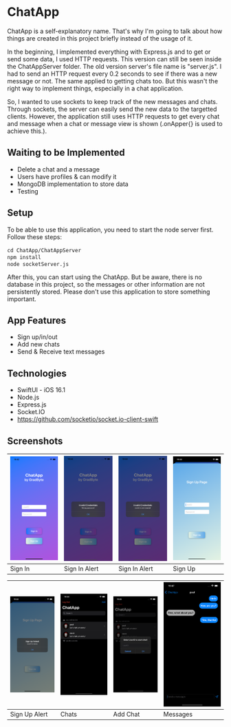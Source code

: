 # ChatApp
ChatApp is a self-explanatory name. That's why I'm going to talk about how things are created in this project briefly instead of the usage of it.

In the beginning, I implemented everything with Express.js and to get or send some data, I used HTTP requests. This version can still be seen inside the ChatAppServer folder. The old version server's file name is "server.js". I had to send an HTTP request every 0.2 seconds to see if there was a new message or not. The same applied to getting chats too. But this wasn't the right way to implement things, especially in a chat application.

So, I wanted to use sockets to keep track of the new messages and chats. Through sockets, the server can easily send the new data to the targetted clients. However, the application still uses HTTP requests to get every chat and message when a chat or message view is shown (.onApper{} is used to achieve this.).

## Waiting to be Implemented
- Delete a chat and a message
- Users have profiles & can modify it
- MongoDB implementation to store data
- Testing

## Setup
To be able to use this application, you need to start the node server first. Follow these steps:

```
cd ChatApp/ChatAppServer
npm install
node socketServer.js

```

After this, you can start using the ChatApp. But be aware, there is no database in this project, so the messages or other information are not persistently stored. Please don't use this application to store something important.

## App Features
- Sign up/in/out
- Add new chats
- Send & Receive text messages

## Technologies
- SwiftUI - iOS 16.1
- Node.js
- Express.js
- Socket.IO
- https://github.com/socketio/socket.io-client-swift

## Screenshots
| ![Main Page](https://github.com/GradByte/ChatApp/blob/main/screenshots/Signin.png) | ![Add Travel](https://github.com/GradByte/ChatApp/blob/main/screenshots/Signin1.png) | ![Travel Details](https://github.com/GradByte/ChatApp/blob/main/screenshots/Signin2.png) | ![Edit Travel](https://github.com/GradByte/ChatApp/blob/main/screenshots/Signup.png) |
| --- | --- | --- | --- |
| Sign In | Sign In Alert | Sign In Alert | Sign Up |

| ![Main Page](https://github.com/GradByte/ChatApp/blob/main/screenshots/Signup1.png) | ![Add Travel](https://github.com/GradByte/ChatApp/blob/main/screenshots/Chat.png) | ![Travel Details](https://github.com/GradByte/ChatApp/blob/main/screenshots/AddChat.png) | ![Edit Travel](https://github.com/GradByte/ChatApp/blob/main/screenshots/Message.png) |
| --- | --- | --- | --- |
| Sign Up Alert | Chats | Add Chat | Messages |